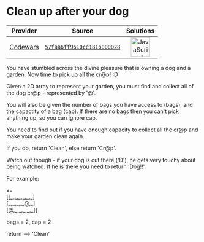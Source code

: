 [_metadata_:generated]: - "true"

# Clean up after your dog

<!-- INFO TABLE BEGIN -->

| Provider                                        | Source                                                                               | Solutions                                                                                                                                                    |
| :---------------------------------------------: | :----------------------------------------------------------------------------------: | :----------------------------------------------------------------------------------------------------------------------------------------------------------: |
| [Codewars](../../../docs/providers/Codewars.md) | [`57faa6ff9610ce181b000028`](https://www.codewars.com/kata/57faa6ff9610ce181b000028) | [<img src="https://res.cloudinary.com/rascaltwo/image/upload/v1631924076/javascript_ehszr7.svg" alt="JavaScript" title="JavaScript" width="50" />](solve.js) |

<!-- INFO TABLE END -->

You have stumbled across the divine pleasure that is owning a dog and a garden. Now time to pick up all the cr@p! :D

Given a 2D array to represent your garden, you must find and collect all of the dog cr@p - represented by '@'.

You will also be given the number of bags you have access to (bags), and the capactity of a bag (cap). If there are no bags then you can't pick anything up, so you can ignore cap.

You need to find out if you have enough capacity to collect all the cr@p and make your garden clean again. 

If you do, return 'Clean', else return 'Cr@p'.

Watch out though - if your dog is out there ('D'), he gets very touchy about being watched. If he is there you need to return 'Dog!!'.

For example:

x=<br>
[[\_,\_,\_,\_,\_,\_]<br>
 [\_,\_,\_,\_,@,\_]<br>
 [@,\_,\_,\_,\_,\_]]

bags = 2, cap = 2

return  --> 'Clean'
